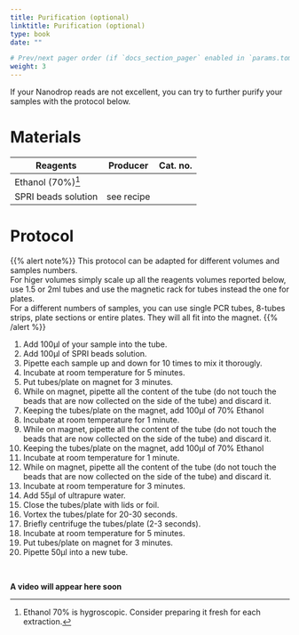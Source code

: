 ```yaml
---
title: Purification (optional)
linktitle: Purification (optional)
type: book
date: ""

# Prev/next pager order (if `docs_section_pager` enabled in `params.toml`)
weight: 3
---
```


If your Nanodrop reads are not excellent, you can try to further purify your samples with the protocol below.

# Materials

| Reagents            | Producer   | Cat. no. |
| ------------------- | ---------- | -------- |
| Ethanol (70%)[^1]   |            |          |
| SPRI beads solution | see recipe |          |

# Protocol
{{% alert note%}}
This protocol can be adapted for different volumes and samples numbers. </br>
For higer volumes simply scale up all the reagents volumes reported below,  use 1.5 or 2ml tubes and use the magnetic rack for tubes instead the one for plates. </br>
For a different numbers of samples, you can use single PCR tubes, 8-tubes strips, plate sections or entire plates. They will all fit into the magnet.
{{% /alert %}}

1. Add 100µl of your sample into the tube.
2. Add 100µl of SPRI beads solution.
3. Pipette each sample up and down for 10 times to mix it thorougly.
4. Incubate at room temperature for 5 minutes.
5. Put tubes/plate on magnet for 3 minutes.
6. While on magnet, pipette all the content of the tube (do not touch the beads that are now collected on the side of the tube) and discard it.
7. Keeping the tubes/plate on the magnet, add 100µl of 70% Ethanol 
8. Incubate at room temperature for 1 minute.
9. While on magnet, pipette all the content of the tube (do not touch the beads that are now collected on the side of the tube) and discard it.
10. Keeping the tubes/plate on the magnet, add 100µl of 70% Ethanol
11. Incubate at room temperature for 1 minute.
12. While on magnet, pipette all the content of the tube (do not touch the beads that are now collected on the side of the tube) and discard it.
13. Incubate at room temperature for 3 minutes.
14. Add 55µl of ultrapure water.
15. Close the tubes/plate with lids or foil.
16. Vortex the tubes/plate for 20-30 seconds.
17. Briefly centrifuge the tubes/plate (2-3 seconds).
18. Incubate at room temperature for 5 minutes.
19. Put tubes/plate on magnet for 3 minutes.
20. Pipette 50µl into a new tube.

<br/>

**A video will appear here soon**

[^1]: Ethanol 70% is hygroscopic. Consider preparing it fresh for each extraction.